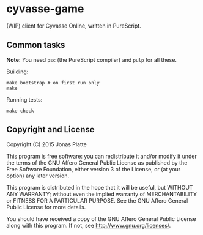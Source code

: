 cyvasse-game
============

(WIP) client for Cyvasse Online, written in PureScript.

Common tasks
------------

**Note:** You need `psc` (the PureScript compiler) and `pulp` for all these.

Building:

    make bootstrap # on first run only
    make

Running tests:

    make check

Copyright and License
---------------------

Copyright (C) 2015  Jonas Platte

This program is free software: you can redistribute it and/or modify
it under the terms of the GNU Affero General Public License as published
by the Free Software Foundation, either version 3 of the License, or
(at your option) any later version.

This program is distributed in the hope that it will be useful,
but WITHOUT ANY WARRANTY; without even the implied warranty of
MERCHANTABILITY or FITNESS FOR A PARTICULAR PURPOSE.  See the
GNU Affero General Public License for more details.

You should have received a copy of the GNU Affero General Public License
along with this program.  If not, see <http://www.gnu.org/licenses/>.
